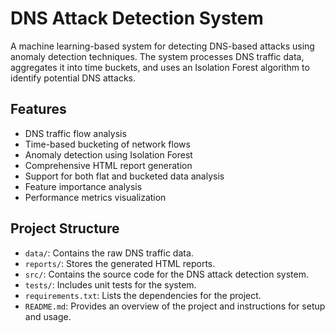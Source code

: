 # DNS Attack Detection System

A machine learning-based system for detecting DNS-based attacks using anomaly detection techniques. The system processes DNS traffic data, aggregates it into time buckets, and uses an Isolation Forest algorithm to identify potential DNS attacks.

## Features

- DNS traffic flow analysis
- Time-based bucketing of network flows
- Anomaly detection using Isolation Forest
- Comprehensive HTML report generation
- Support for both flat and bucketed data analysis
- Feature importance analysis
- Performance metrics visualization

## Project Structure    

- `data/`: Contains the raw DNS traffic data.
- `reports/`: Stores the generated HTML reports.
- `src/`: Contains the source code for the DNS attack detection system.
- `tests/`: Includes unit tests for the system.
- `requirements.txt`: Lists the dependencies for the project.
- `README.md`: Provides an overview of the project and instructions for setup and usage.

